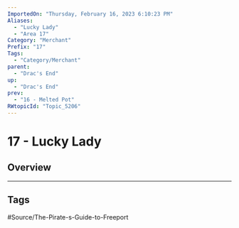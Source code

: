 ```yaml
---
ImportedOn: "Thursday, February 16, 2023 6:10:23 PM"
Aliases:
  - "Lucky Lady"
  - "Area 17"
Category: "Merchant"
Prefix: "17"
Tags:
  - "Category/Merchant"
parent:
  - "Drac's End"
up:
  - "Drac's End"
prev:
  - "16 - Melted Pot"
RWtopicId: "Topic_5206"
---
```

# 17 - Lucky Lady
## Overview

---
## Tags
#Source/The-Pirate-s-Guide-to-Freeport

